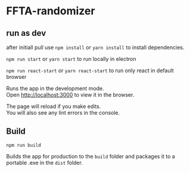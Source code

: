 # FFTA-randomizer

## run as dev
after initiall pull use `npm install` or `yarn install` to install dependencies.

`npm run start` or `yarn start` to run locally in electron

`npm run react-start` or `yarn react-start` to run only react in default browser

Runs the app in the development mode.\
Open [http://localhost:3000](http://localhost:3000) to view it in the browser.

The page will reload if you make edits.\
You will also see any lint errors in the console.

## Build

 `npm run build`

Builds the app for production to the `build` folder and packages it to a portable .exe in the `dist` folder.